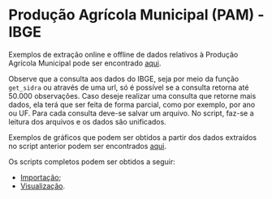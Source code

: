 # Produção Agrícola Municipal (PAM) - IBGE

Exemplos de extração online e offline de dados relativos à Produção Agrícola Municipal pode ser encontrado  [aqui](https://github.com/FundacaoJoaoPinheiro/R/blob/main/PAM/PAM_importacao.md). 

Observe que a consulta aos dados do IBGE, seja por meio da função `get_sidra` ou através de uma url, só é possível se a consulta retorna até 50.000 observações. Caso deseje realizar uma consulta que retorne mais dados, ela terá que ser feita de forma parcial, como por exemplo, por ano ou UF. Para cada consulta deve-se salvar um arquivo. No script, faz-se a leitura dos arquivos e os dados são unificados.

Exemplos de gráficos que podem ser obtidos a partir dos dados extraídos no script anterior podem ser encontrados [aqui](https://github.com/FundacaoJoaoPinheiro/R/blob/main/PAM/PAM_visualizacao.md).

Os scripts completos podem ser obtidos a seguir:

  * [Importação](https://github.com/FundacaoJoaoPinheiro/R/blob/main/PAM/PAM_importacao.R);
  * [Visualização](https://github.com/FundacaoJoaoPinheiro/R/blob/main/PAM/PAM_visualizacao.R).
